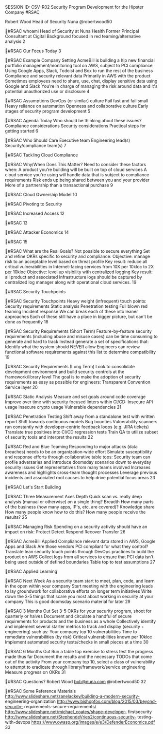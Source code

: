 SESSION ID: CSV-R02
Security Program Development for the Hipster Company
#RSAC

Robert Wood
Head of Security Nuna @robertwood50

#RSAC
whoami
Head of Security at Nuna Health Former Principal Consultant at Cigital Background focused in red teaming/alternative analysis
2

#RSAC
Our Focus Today
3

#RSAC
Example Company Setting
AcmeBill is building a hip new financial portfolio management/monitoring tool on AWS, subject to PCI compliance Using Google Apps, Slack, Todoist and Box to run the rest of the business Compliance and security relevant data
Primarily in AWS with the product Sometimes employees need to share, use, chat, display sensitive data using Google and Slack
You're in charge of managing the risk around data and it's potential unauthorized use or disclosure
4

#RSAC
Assumptions
DevOps (or similar) culture
Fail fast and fail small Heavy reliance on automation Openness and collaborative culture
Early stages of security program development
5

#RSAC
Agenda Today
Who should be thinking about these issues? Compliance considerations Security considerations Practical steps for getting started
6

#RSAC
Who Should Care
Executive team Engineering lead(s) Security/compliance team(s)
7

#RSAC
Tackling Cloud Compliance

#RSAC
Why/When Does This Matter?
Need to consider these factors when:
A product you're building will be built on top of cloud services A cloud service you're using will handle data that is subject to compliance requirements
Risk ends up being shared between you and your provider More of a partnership than a transactional purchase
9

#RSAC
Cloud Ownership Model
10

#RSAC
Pivoting to Security

#RSAC
Increased Access
12

#RSAC
13

#RSAC
Attacker Economics
14

#RSAC
15

#RSAC
What are the Real Goals?
Not possible to secure everything Set and refine OKRs specific to security and compliance:
Objective: manage risk to an acceptable level based on threat profile Key result: reduce all critical vulnerabilities in Internet-facing services from 10X per 10kloc to 2X per 10kloc
Objective: level up visibility with centralized logging Key result: all product and associated infrastructure logs should be captured by centralized log manager along with operational cloud services.
16

#RSAC
Security Touchpoints

#RSAC
Security Touchpoints
Heavy weight (infrequent) touch points:
Security requirements Static analysis Penetration testing Full blown red teaming Incident response
We can break each of these into leaner approaches Each of these still have a place in bigger picture, but can't be done as frequently
18

#RSAC
Security Requirements (Short Term)
Feature-by-feature security requirements (including abuse and misuse cases) can be time consuming to generate and hard to track Instead generate a set of specifications that:
Identify what the system should NEVER allow
Engineers can review functional software requirements against this list to determine compatibility
19

#RSAC
Security Requirements (Long Term)
Look to consolidate development environment and build security controls at the framework/library level The goal is to make the adoption of security requirements as easy as possible for engineers:
Transparent Convention Service layer
20

#RSAC
Static Analysis
Measure and set goals around code coverage Improve over time with security focused linters within CI/CD:
Insecure API usage Insecure crypto usage Vulnerable dependencies
21

#RSAC
Penetration Testing
Shift away from a standalone test with written report Shift towards continuous models
Bug bounties Vulnerability scanners run constantly with developer-centric feedback loops (e.g. JIRA tickets) Translate true positives into CI/CD regression tests Train QA to utilize subset of security tools and interpret the results
22

#RSAC
Red and Blue Teaming
Responding to major attacks (data breaches) needs to be an organization-wide effort Simulate susceptibility and response efforts through collaborative table tops:
Security team can profile adversaries and introduce doomsday scenarios down to everyday security issues Get representatives from many teams involved Increases awareness and highlights cross-team thought processes Leverage previous incidents and associated root causes to help drive potential focus areas
23

#RSAC
Let's Start Building

#RSAC
Three Measurement Axes
Depth
Quick scan vs. really deep analysis (manual or otherwise) on a single thing?
Breadth
How many parts of the business (how many apps, IP's, etc. are covered)?
Knowledge share
How many people know how to do this? How many people receive the results?
25

#RSAC
Managing Risk
Spending on a security activity should have an impact on risk:
Protect Detect Respond Recover Transfer
26

#RSAC
AcmeBill Applied
Compliance relevant data stored in AWS, Google Apps and Slack
Are those vendors PCI compliant for what they control?
Translate lean security touch points through DevOps practices to build the product on AWS Collect logs from all services to ensure that PCI data isn't being used outside of defined boundaries Table top to test assumptions
27

#RSAC
Applied Learning

#RSAC
Next Week
As a security team start to meet, plan, code, and learn in the open within your company Start meeting with the engineering leads to lay groundwork for collaborative efforts on longer term initiatives Write down the 3-5 things that scare you most about working in security at your company
This is good doomsday scenario material for later
29

#RSAC
3 Months Out
Set 3-5 OKRs for your security program, shoot for quarterly or halves Document and circulate a handful of secure requirements for products and the business as a whole Collectively identify and implement several starter metrics to track and display (security + engineering) such as:
Your company top 10 vulnerabilities Time to remediate vulnerabilities (by risk) Critical vulnerabilities known per 10kloc
Implement automated security tests/checks in small pieces at a time
30

#RSAC
6 Months Out
Run a table top exercise to stress test the progress made thus far
Document the results and the necessary TODOs that come out of the activity
From your company top 10, select a class of vulnerability to attempt to eradicate through library/framework/service engineering Measure progress on OKRs
31

#RSAC
Questions?
Robert Wood bob@nuna.com @robertwood50
32

#RSAC
Some Reference Materials
http://www.slideshare.net/zanelackey/building-a-modern-security- engineering-organization http://www.bishopfox.com/blog/2015/03/beyond-security- requirements-secure-requirements/ http://www.slideshare.net/michael_coates/shape-developer- firstsecurity http://www.slideshare.net/StephendeVries2/continuous-security- testing-with-devops https://www.owasp.org/images/e/e3/DefenderEconomics.pdf
33

